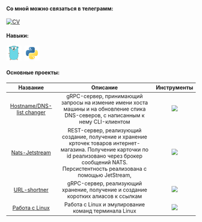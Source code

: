 

#### Со мной можно связаться в телеграмм:
<div>
  <a href="https://t.me/KirrGroos">
    <img src="https://img.shields.io/badge/Tg-white?style=for-the-badge&logo=telegram&logoColor=blue" alt="CV"/>
  </a>
</div>

#### Навыки:
<div>
  <img src="https://github.com/devicons/devicon/blob/master/icons/go/go-original.svg" title="GoLang" alt="GoLang" width="40" height="40"/>&nbsp;
  <img src="https://github.com/devicons/devicon/blob/master/icons/python/python-original.svg" title="Python" alt="Python" width="40" height="40"/>&nbsp;
</div>


#### Основные проекты:
| Название | Описание | Инструменты |
| :--------: | :-------: | :-------: |
|[Hostname/DNS-list changer](https://github.com/GrosbergKirr/Server_hostname)|gRPC-сервер, принимающий запросы на измение имени хоста машины и на обновление спика DNS-северов, с написанным к нему CLI-клиентом|<img src="https://img.shields.io/badge/Go-black?style=flat-square&logo=go&logoColor=blue"/>|
|[Nats-Jetstream](https://github.com/GrosbergKirr/Nats-Jetstream)|REST-сервер, реализующий создание, получение и хранение крточек товаров интернет-магазина. Получение карточки по id реализовано через брокер сообщений NATS. Персистентность реализована с помощью JetStream,|<img src="https://img.shields.io/badge/Go-black?style=flat-square&logo=go&logoColor=blue"/>|
|[URL-shortner](https://github.com/GrosbergKirr/url_alias)|gRPC-сервер, реализующий хранение, получение и создание коротких алиасов к ссылкам|<img src="https://img.shields.io/badge/Go-black?style=flat-square&logo=go&logoColor=blue"/>|
|[Работа с Linux](https://github.com/GrosbergKirr/WB_L2)|Работа с Linux и эмулирование команд терминала Linux|<img src="https://img.shields.io/badge/Go-black?style=flat-square&logo=go&logoColor=blue"/>|





